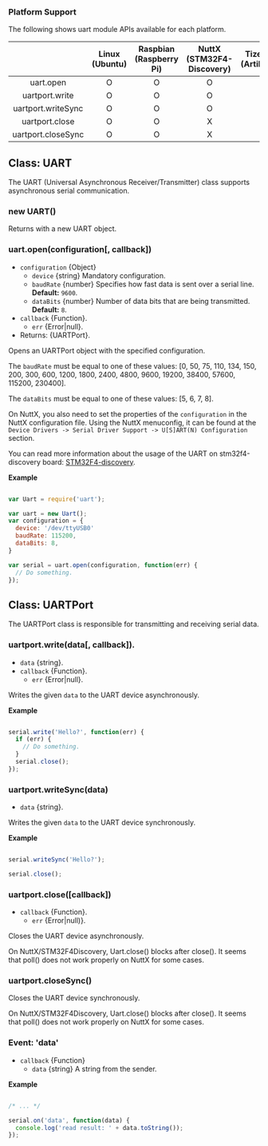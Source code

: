 ### Platform Support

The following shows uart module APIs available for each platform.

|  | Linux<br/>(Ubuntu) | Raspbian<br/>(Raspberry Pi) | NuttX<br/>(STM32F4-Discovery) | TizenRT<br/>(Artik053) |
| :---: | :---: | :---: | :---: | :---: |
| uart.open | O | O | O | - |
| uartport.write | O | O | O | - |
| uartport.writeSync | O | O | O | - |
| uartport.close | O | O | X | - |
| uartport.closeSync | O | O | X | - |

## Class: UART

The UART (Universal Asynchronous Receiver/Transmitter) class supports asynchronous serial communication.

### new UART()

Returns with a new UART object.

### uart.open(configuration[, callback])
* `configuration` {Object}
  * `device` {string} Mandatory configuration.
  * `baudRate` {number} Specifies how fast data is sent over a serial line. **Default:** `9600`.
  * `dataBits` {number} Number of data bits that are being transmitted. **Default:** `8`.
* `callback` {Function}.
  * `err` {Error|null}.
* Returns: {UARTPort}.

Opens an UARTPort object with the specified configuration.

The `baudRate` must be equal to one of these values: [0, 50, 75, 110, 134, 150, 200, 300, 600, 1200, 1800, 2400, 4800, 9600, 19200, 38400, 57600, 115200, 230400].

The `dataBits` must be equal to one of these values: [5, 6, 7, 8].

On NuttX, you also need to set the properties of the `configuration` in the NuttX configuration file. Using the NuttX menuconfig, it can be found at the `Device Drivers -> Serial Driver Support -> U[S]ART(N) Configuration` section.

You can read more information about the usage of the UART on stm32f4-discovery board: [STM32F4-discovery](../targets/nuttx/stm32f4dis/IoT.js-API-Stm32f4dis.md#uart).

**Example**

```js

var Uart = require('uart');

var uart = new Uart();
var configuration = {
  device: '/dev/ttyUSB0'
  baudRate: 115200,
  dataBits: 8,
}

var serial = uart.open(configuration, function(err) {
  // Do something.
});

```

## Class: UARTPort
The UARTPort class is responsible for transmitting and receiving serial data.

### uartport.write(data[, callback]).
* `data` {string}.
* `callback` {Function}.
  * `err` {Error|null}.

Writes the given `data` to the UART device asynchronously.

**Example**

```js

serial.write('Hello?', function(err) {
  if (err) {
    // Do something.
  }
  serial.close();
});

```

### uartport.writeSync(data)
* `data` {string}.

Writes the given `data` to the UART device synchronously.

**Example**

```js

serial.writeSync('Hello?');

serial.close();

```

### uartport.close([callback])
* `callback` {Function}.
  * `err` {Error|null)}.

Closes the UART device asynchronously.

On NuttX/STM32F4Discovery, Uart.close() blocks after close().
It seems that poll() does not work properly on NuttX for some cases.

### uartport.closeSync()

Closes the UART device synchronously.

On NuttX/STM32F4Discovery, Uart.close() blocks after close().
It seems that poll() does not work properly on NuttX for some cases.

### Event: 'data'
* `callback` {Function}
  * `data` {string} A string from the sender.

**Example**

```js

/* ... */

serial.on('data', function(data) {
  console.log('read result: ' + data.toString());
});

```
